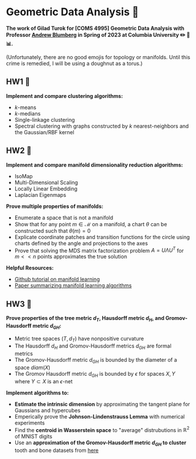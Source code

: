 # Geometric Data Analysis :doughnut:

**The work of Gilad Turok for [COMS 4995] Geometric Data Analysis with Professor [Andrew Blumberg](https://ajblumberg.github.io/) in Spring of 2023 at Columbia University :pencil2: :triangular_ruler: :bar_chart:.**

(Unfortunately, there are no good emojis for topology or manifolds. Until this crime is remedied, I will be using a doughnut as a torus.)

## **HW1** :round_pushpin: ##
**Implement and compare clustering algorithms:**
- $k$-means
- $k$-medians
- Single-linkage clustering
- Spectral clustering with graphs constructed by $k$ nearest-neighbors and the Gaussian/RBF kernel

## **HW2** :round_pushpin: ##
**Implement and compare manifold dimensionality reduction algorithms:**
- IsoMap
- Multi-Dimensional Scaling
- Locally Linear Embedding
- Laplacian Eigenmaps

**Prove multiple properties of manifolds:**
- Enumerate a space that is not a manifold
- Show that for any point $m \in \mathcal{M}$ on a manifold, a chart $\theta$ can be constructed such that $\theta(m)=0$
- Explicate coordinate patches and transition functions for the circle using charts defined by the angle and projections to the axes
- Prove that solving the MDS matrix factorization problem $A=U \Lambda U^T$ for $m << n$ points approximates the true solution

**Helpful Resources:**
- [Github tutorial on manifold learning](https://github.com/drewwilimitis/Manifold-Learning)
- [Paper summarizing manifold learning algorithms](https://www.cs.columbia.edu/~verma/classes/ml/ref/lec8_cayton_manifolds.pdf)

## **HW3** :round_pushpin: ##
**Prove properties of the tree metric $d_T$, Hausdorff metric $d_H$, and Gromov-Hausdorff metric $d_{GH}$:**

- Metric tree spaces $(T, d_T)$ have nonpositive curvature
- The Hausdorff $d_H$ and Gromov-Hausdorff metrics $d_{GH}$ are formal metrics
- The Gromov-Hausdorff metric $d_{GH}$ is bounded by the diameter of a space $diam(X)$
- The Gromov Hausdorff metric $d_{GH}$ is bounded by $\epsilon$ for spaces $X,Y$ where $Y \subset X$ is an $\epsilon$-net

**Implement algorithms to:**    
- **Estimate the intrinsic dimension** by approximating the tangent plane for Gaussians and hypercubes
- Emperically prove the **Johnson-Lindenstrauss Lemma** with numerical experiments
- Find the **centroid in Wasserstein space** to "average" distrubutions in $\mathbb{R}^2$ of MNIST digits
- Use an **approximation of the Gromov-Hausdorff metric $d_{GH}$ to cluster** tooth and bone datasets from [here](https://drive.google.com/file/d/1S9oJlcxHhRGqEt5xgQGVXjcha2qAJp9r/view)